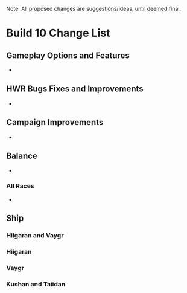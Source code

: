 Note: All proposed changes are suggestions/ideas, until deemed final.


# Build 10 Change List



## Gameplay Options and Features
-



## HWR Bugs Fixes and Improvements
-




## Campaign Improvements
-




## Balance
-



### All Races
-
__Ship__
-




### Hiigaran and Vaygr




### Hiigaran




### Vaygr




### Kushan and Taiidan



